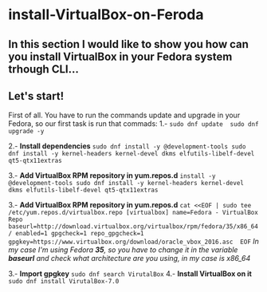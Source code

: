 # install-VirtualBox-on-Feroda


## In this section I would like to show you how can you install VirtualBox in your Fedora system trhough CLI...


**Let's start!**
---

First of all. You have to run the commands update and upgrade in your Fedora, so our first task is run that commads:
1.- 
    ```
       sudo dnf update 
       sudo dnf upgrade -y
    ```

2.- **Install dependencies**
    ```
       sudo dnf install -y @development-tools
       sudo dnf install -y kernel-headers kernel-devel dkms elfutils-libelf-devel qt5-qtx11extras
    ```

3.- **Add VirtualBox RPM repository in yum.repos.d**
    ```
        install -y @development-tools
       sudo dnf install -y kernel-headers kernel-devel dkms elfutils-libelf-devel qt5-qtx11extras
    ```

3.- **Add VirtualBox RPM repository in yum.repos.d**
    ```
       cat <<EOF | sudo tee /etc/yum.repos.d/virtualbox.repo
        [virtualbox]
        name=Fedora - VirtualBox Repo
        baseurl=http://download.virtualbox.org/virtualbox/rpm/fedora/35/x86_64/
        enabled=1
        gpgcheck=1
        repo_gpgcheck=1
        gpgkey=https://www.virtualbox.org/download/oracle_vbox_2016.asc 
        EOF
    ``` 
*In my case I'm using Fedora **35**, so you have to change it in the variable **baseurl** and check what architecture are you using, in my case is x86_64* 

3.- **Import gpgkey**
    ```
       sudo dnf search VirutalBox
    ```
4.- **Install VirtualBox on it**
    ``` 
       sudo dnf install VirutalBox-7.0
    ```






